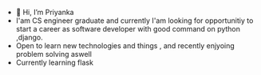 - 👋 Hi, I’m Priyanka
- I'am CS engineer graduate and currently I'am looking for opportunitiy to start a career as software developer 
with good command on python ,django.
- Open to learn new technologies and things , and recently enjyoing problem solving aswell
- Currently learning flask
<!---
Itsme54/Itsme54 is a ✨ special ✨ repository because its `README.md` (this file) appears on your GitHub profile.
You can click the Preview link to take a look at your changes.
--->
